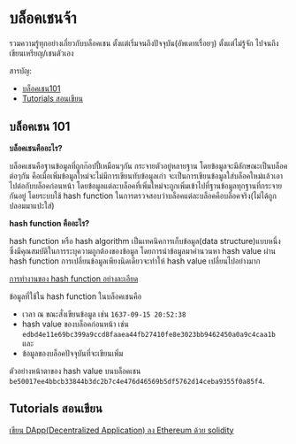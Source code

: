 # บล็อคเชนจ้า
รวมความรู้ทุกอย่างเกี่ยวกับบล็อคเชน ตั้งแต่เริ่มจนถึงปัจจุบัน(อัพเดทเรื่อยๆ) ตั้งแต่ไม่รู้จัก ไปจนถึงเขียนเหรียญ/เชนตัวเอง

สารบัญ:

- [บล็อคเชน101](#บล็อคเชน-101)
- [Tutorials สอนเขียน](#tutorials-สอนเขียน)

## บล็อคเชน 101
**บล็อคเชนคืออะไร?**

บล็อคเชนคือฐานข้อมูลที่ถูกก๊อปปี้เหมือนๆกัน กระจายตัวอยู่หลายฐาน โดยข้อมูลจะมีลักษณะเป็นบล็อคต่อๆกัน คือเมื่อเพิ่มข้อมูลใหม่จะไม่มีการเขียนทับข้อมูลเก่า จะเป็นการเขียนข้อมูลใส่บล็อคใหม่แล้วเอาไปต่อกับบล็อคก่อนหน้า โดยข้อมูลแต่ละบล็อคที่เพิ่มใหม่จะถูกเพิ่มเข้าไปที่ฐานข้อมูลทุกฐานที่กระจายกันอยู่ โดยระบบใช้ hash function ในการตรวจสอบว่าบล็อคแต่ละบล็อคคือบล็อคจริง(ไม่ได้ถูกปลอมมาแปะใส่)

**hash function คืออะไร?**

hash function หรือ hash algorithm เป็นเทคนิคการเก็บข้อมูล(data structure)แบบหนึ่งซึ่งมีคุณสมบัติในการระบุความถูกต้องของข้อมูล โดยการนำข้อมูลมาคำนวนหา hash value ผ่าน hash function การเปลี่ยนข้อมูลเพียงนิดเดียวจะทำให้ hash value เปลี่ยนไปอย่างมาก

[การทำงานของ hash function อย่างละเอียด](https://www.youtube.com/watch?v=KyUTuwz_b7Q)

ข้อมูลที่ใช้ใน hash function ในบล็อคเชนคือ

- เวลา ณ ขณะสั่งเขียนข้อมูล เช่น `1637-09-15 20:52:38`
- hash value ของบล็อคก่อนหน้า เช่น `edbd4e11e69bc399a9ccd8faaea44fb27410fe8e3023bb9462450a0a9c4caa1b` และ
- ข้อมูลของบล็อคปัจจุบันที่จะเขียนเพิ่ม

ตัวอย่างหน้าตาของ hash value บนบล็อคเชน `be50017ee4bbcb33844b3dc2b7c4e476d46569b5df5762d14ceba9355f0a85f4`.

## Tutorials สอนเขียน
[เขียน DApp(Decentralized Application) ลง Ethereum ด้วย solidity](https://cryptozombies.io/)
